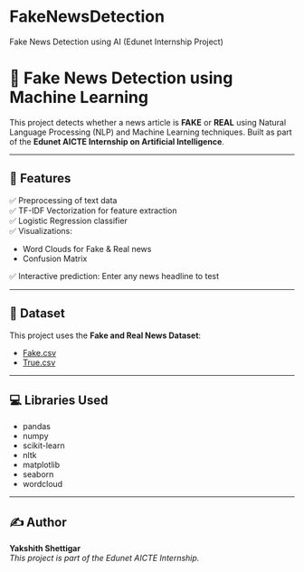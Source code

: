 # FakeNewsDetection
Fake News Detection using AI (Edunet Internship Project)
# 📰 Fake News Detection using Machine Learning

This project detects whether a news article is **FAKE** or **REAL** using Natural Language Processing (NLP) and Machine Learning techniques. Built as part of the **Edunet AICTE Internship on Artificial Intelligence**.

---

## 🚀 Features
✅ Preprocessing of text data  
✅ TF-IDF Vectorization for feature extraction  
✅ Logistic Regression classifier  
✅ Visualizations:
- Word Clouds for Fake & Real news
- Confusion Matrix

✅ Interactive prediction: Enter any news headline to test

---

## 📁 Dataset
This project uses the **Fake and Real News Dataset**:  
- [Fake.csv](https://www.kaggle.com/datasets/clmentbisaillon/fake-and-real-news-dataset)  
- [True.csv](https://www.kaggle.com/datasets/clmentbisaillon/fake-and-real-news-dataset)

---

## 💻 Libraries Used
- pandas  
- numpy  
- scikit-learn  
- nltk  
- matplotlib  
- seaborn  
- wordcloud  

---

## ✍️ Author
**Yakshith Shettigar**  
_This project is part of the Edunet AICTE Internship._
